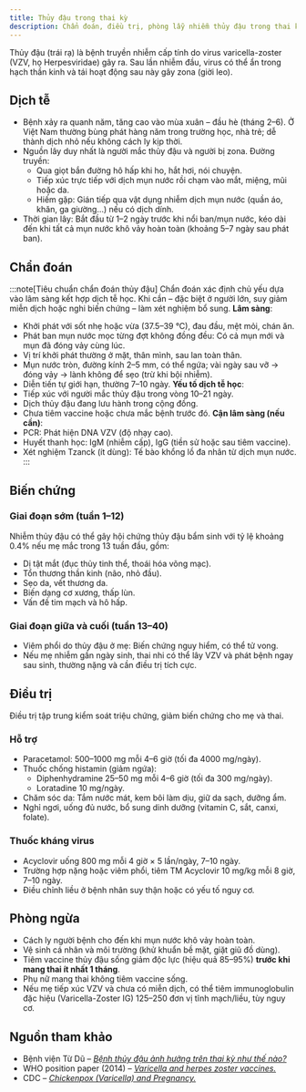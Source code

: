 ```yaml
---
title: Thủy đậu trong thai kỳ
description: Chẩn đoán, điều trị, phòng lẫy nhiễm thủy đậu trong thai kỳ.
---
```


Thủy đậu (trái rạ) là bệnh truyền nhiễm cấp tính do virus varicella-zoster (VZV, họ Herpesviridae) gây ra. Sau lần nhiễm đầu, virus có thể ẩn trong hạch thần kinh và tái hoạt động sau này gây zona (giời leo).

## Dịch tễ

- Bệnh xảy ra quanh năm, tăng cao vào mùa xuân – đầu hè (tháng 2–6). Ở Việt Nam thường bùng phát hàng năm trong trường học, nhà trẻ; dễ thành dịch nhỏ nếu không cách ly kịp thời.
- Nguồn lây duy nhất là người mắc thủy đậu và người bị zona. Đường truyền:
  - Qua giọt bắn đường hô hấp khi ho, hắt hơi, nói chuyện.
  - Tiếp xúc trực tiếp với dịch mụn nước rồi chạm vào mắt, miệng, mũi hoặc da.
  - Hiếm gặp: Gián tiếp qua vật dụng nhiễm dịch mụn nước (quần áo, khăn, ga giường...) nếu có dịch dính.
- Thời gian lây: Bắt đầu từ 1–2 ngày trước khi nổi ban/mụn nước, kéo dài đến khi tất cả mụn nước khô vảy hoàn toàn (khoảng 5–7 ngày sau phát ban).

## Chẩn đoán

:::note[Tiêu chuẩn chẩn đoán thủy đậu]
Chẩn đoán xác định chủ yếu dựa vào lâm sàng kết hợp dịch tễ học. Khi cần – đặc biệt ở người lớn, suy giảm miễn dịch hoặc nghi biến chứng – làm xét nghiệm bổ sung.
**Lâm sàng**:

- Khởi phát với sốt nhẹ hoặc vừa (37.5–39 °C), đau đầu, mệt mỏi, chán ăn.
- Phát ban mụn nước mọc từng đợt không đồng đều: Có cả mụn mới và mụn đã đóng vảy cùng lúc.
- Vị trí khởi phát thường ở mặt, thân mình, sau lan toàn thân.
- Mụn nước tròn, đường kính 2–5 mm, có thể ngứa; vài ngày sau vỡ → đóng vảy → lành không để sẹo (trừ khi bội nhiễm).
- Diễn tiến tự giới hạn, thường 7–10 ngày.
  **Yếu tố dịch tễ học**:
- Tiếp xúc với người mắc thủy đậu trong vòng 10–21 ngày.
- Dịch thủy đậu đang lưu hành trong cộng đồng.
- Chưa tiêm vaccine hoặc chưa mắc bệnh trước đó.
  **Cận lâm sàng (nếu cần)**:
- PCR: Phát hiện DNA VZV (độ nhạy cao).
- Huyết thanh học: IgM (nhiễm cấp), IgG (tiền sử hoặc sau tiêm vaccine).
- Xét nghiệm Tzanck (ít dùng): Tế bào khổng lồ đa nhân từ dịch mụn nước.
  :::

## Biến chứng

### Giai đoạn sớm (tuần 1–12)

Nhiễm thủy đậu có thể gây hội chứng thủy đậu bẩm sinh với tỷ lệ khoảng 0.4% nếu mẹ mắc trong 13 tuần đầu, gồm:

- Dị tật mắt (đục thủy tinh thể, thoái hóa võng mạc).
- Tổn thương thần kinh (não, nhỏ đầu).
- Sẹo da, vết thương da.
- Biến dạng cơ xương, thấp lùn.
- Vấn đề tim mạch và hô hấp.

### Giai đoạn giữa và cuối (tuần 13–40)

- Viêm phổi do thủy đậu ở mẹ: Biến chứng nguy hiểm, có thể tử vong.
- Nếu mẹ nhiễm gần ngày sinh, thai nhi có thể lây VZV và phát bệnh ngay sau sinh, thường nặng và cần điều trị tích cực.

## Điều trị

Điều trị tập trung kiểm soát triệu chứng, giảm biến chứng cho mẹ và thai.

### Hỗ trợ

- Paracetamol: 500–1000 mg mỗi 4–6 giờ (tối đa 4000 mg/ngày).
- Thuốc chống histamin (giảm ngứa):
  - Diphenhydramine 25–50 mg mỗi 4–6 giờ (tối đa 300 mg/ngày).
  - Loratadine 10 mg/ngày.
- Chăm sóc da: Tắm nước mát, kem bôi làm dịu, giữ da sạch, dưỡng ẩm.
- Nghỉ ngơi, uống đủ nước, bổ sung dinh dưỡng (vitamin C, sắt, canxi, folate).

### Thuốc kháng virus

- Acyclovir uống 800 mg mỗi 4 giờ × 5 lần/ngày, 7–10 ngày.
- Trường hợp nặng hoặc viêm phổi, tiêm TM Acyclovir 10 mg/kg mỗi 8 giờ, 7–10 ngày.
- Điều chỉnh liều ở bệnh nhân suy thận hoặc có yếu tố nguy cơ.

## Phòng ngừa

- Cách ly người bệnh cho đến khi mụn nước khô vảy hoàn toàn.
- Vệ sinh cá nhân và môi trường (khử khuẩn bề mặt, giặt giũ đồ dùng).
- Tiêm vaccine thủy đậu sống giảm độc lực (hiệu quả 85–95%) **trước khi mang thai ít nhất 1 tháng**.
- Phụ nữ mang thai không tiêm vaccine sống.
- Nếu mẹ tiếp xúc VZV và chưa có miễn dịch, có thể tiêm immunoglobulin đặc hiệu (Varicella-Zoster IG) 125–250 đơn vị tĩnh mạch/liều, tùy nguy cơ.

## Nguồn tham khảo

- Bệnh viện Từ Dũ – [_Bệnh thủy đậu ảnh hưởng trên thai kỳ như thế nào?_](https://www.tudu.com.vn/vn/y-hoc-thuong-thuc/suc-khoe-phu-nu/lam-me-an-toan/cham-soc-ba-me-mang-thai/benh-thuy-dau-anh-huong-tren-thai-ky-nhu-the-nao/)
- WHO position paper (2014) – [_Varicella and herpes zoster vaccines._](https://www.who.int/publications/i/item/who-wer8925)
- CDC – [_Chickenpox (Varicella) and Pregnancy._](https://www.cdc.gov/pregnancy/infections-chickenpox.html)
